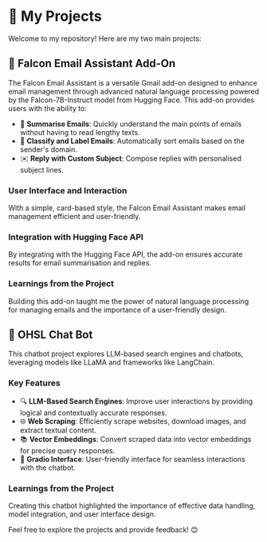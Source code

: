 # 🚀 My Projects

Welcome to my repository! Here are my two main projects:

## 📧 Falcon Email Assistant Add-On

The Falcon Email Assistant is a versatile Gmail add-on designed to enhance email management through advanced natural language processing powered by the Falcon-7B-Instruct model from Hugging Face. This add-on provides users with the ability to:

- 📝 **Summarise Emails**: Quickly understand the main points of emails without having to read lengthy texts.
- 📂 **Classify and Label Emails**: Automatically sort emails based on the sender's domain.
- ✉️ **Reply with Custom Subject**: Compose replies with personalised subject lines.

### User Interface and Interaction

With a simple, card-based style, the Falcon Email Assistant makes email management efficient and user-friendly.

### Integration with Hugging Face API

By integrating with the Hugging Face API, the add-on ensures accurate results for email summarisation and replies.

### Learnings from the Project

Building this add-on taught me the power of natural language processing for managing emails and the importance of a user-friendly design.

## 🤖 OHSL Chat Bot

This chatbot project explores LLM-based search engines and chatbots, leveraging models like LLaMA and frameworks like LangChain.

### Key Features

- 🔍 **LLM-Based Search Engines**: Improve user interactions by providing logical and contextually accurate responses.
- 🌐 **Web Scraping**: Efficiently scrape websites, download images, and extract textual content.
- 📚 **Vector Embeddings**: Convert scraped data into vector embeddings for precise query responses.
- 💬 **Gradio Interface**: User-friendly interface for seamless interactions with the chatbot.

### Learnings from the Project
Creating this chatbot highlighted the importance of effective data handling, model integration, and user interface design.




Feel free to explore the projects and provide feedback! 😊


